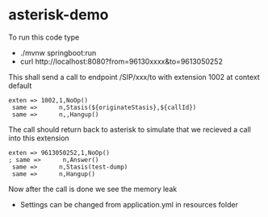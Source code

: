 # asterisk-demo

To run this code type

* ./mvnw springboot:run
* curl http://localhost:8080?from=96130xxxx&to=9613050252

This shall send a call to endpoint /SIP/xxx/to with extension 1002 at context default 

```
exten => 1002,1,NoOp()
 same =>      n,Stasis(${originateStasis},${callId})
 same =>      n,,Hangup()
```
The call should return back to asterisk to simulate that we recieved a call into this extension 
```
exten => 9613050252,1,NoOp()
; same =>      n,Answer()
 same =>      n,Stasis(test-dump)
 same =>      n,Hangup()
```
Now after the call is done we see the memory leak

* Settings can be changed from application.yml in resources folder
